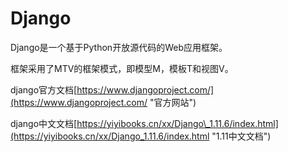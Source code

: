 # Django

Django是一个基于Python开放源代码的Web应用框架。

框架采用了MTV的框架模式，即模型M，模板T和视图V。

django官方文档[https://www.djangoproject.com/](https://www.djangoproject.com/ "官方网站")

django中文文档[https://yiyibooks.cn/xx/Django\_1.11.6/index.html](https://yiyibooks.cn/xx/Django_1.11.6/index.html "1.11中文文档")





